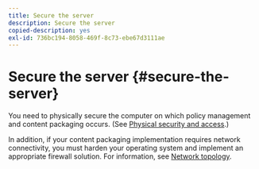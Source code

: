 ```yaml
---
title: Secure the server
description: Secure the server
copied-description: yes
exl-id: 736bc194-8058-469f-8c73-ebe67d3111ae
---
```

# Secure the server {#secure-the-server}

You need to physically secure the computer on which policy management and content packaging occurs. (See [Physical security and access](../../aaxs-secure-deployment-guidelines/physical-sec-and-access.md).)

In addition, if your content packaging implementation requires network connectivity, you must harden your operating system and implement an appropriate firewall solution. For information, see [Network topology](../../aaxs-secure-deployment-guidelines/overview/network-topology.md).
